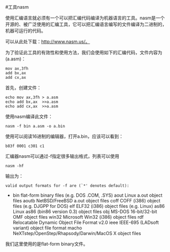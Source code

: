 #工具nasm

使用汇编语言就必须有一个可以把汇编代码编译为机器语言的工具。nasm是一个开源的、被广泛使用的汇编工具，它可以把汇编语言编写的文件编译为二进制的，机器可运行的代码。

可以从此处下载：http://www.nasm.us/。

为了验证此工具的有效性和使用方法，我们会使用如下的汇编代码，文件内容为(a.asm)：

	mov ax,3fh 
	add bx,ax  
	add cx,ax  

首先，创建文件：

	echo mov ax,3fh > a.asm
	echo add bx,ax  >>a.asm
	echo add cx,ax  >>a.asm


使用nasm编译此文件：

 	nasm -f bin a.asm -o a.bin

使用可以阅读16进制的编辑器，打开a.bin，应该可以看到：

	b83f 0001 c301 c1
	
汇编器nasm可以通过-f指定很多输出格式，列表可以使用

	nasm -hf

输出为：

	valid output formats for -f are (`*' denotes default):

  * bin       flat-form binary files (e.g. DOS .COM, .SYS)
    aout      Linux a.out object files
    aoutb     NetBSD/FreeBSD a.out object files
    coff      COFF (i386) object files (e.g. DJGPP for DOS)
    elf       ELF32 (i386) object files (e.g. Linux)
    as86      Linux as86 (bin86 version 0.3) object files
    obj       MS-DOS 16-bit/32-bit OMF object files
    win32     Microsoft Win32 (i386) object files
    rdf       Relocatable Dynamic Object File Format v2.0
    ieee      IEEE-695 (LADsoft variant) object file format
    macho     NeXTstep/OpenStep/Rhapsody/Darwin/MacOS X object files

我们这里使用的是flat-form binary文件。

